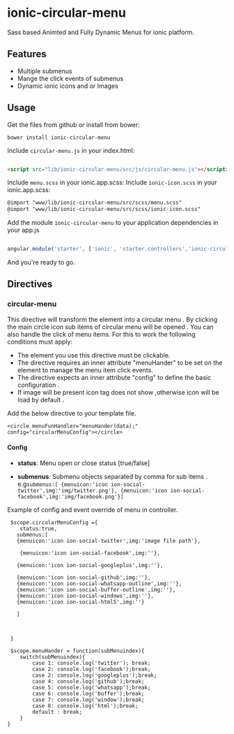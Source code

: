 # ionic-circular-menu

Sass based Animted and Fully Dynamic  Menus for ionic platform.

## Features

* Multiple submenus
* Mange the click events of submenus
* Dynamic ionic icons and or Images
 
## Usage

Get the files from github or install from bower:
```
bower install ionic-circular-menu
```


Include `circular-menu.js` in your index.html:

```html

<script src="lib/ionic-circular-menu/src/js/circular-menu.js"></script>
```
Include `menu.scss` in your ionic.app.scss:
Include `ionic-icon.scss` in your ionic.app.scss:
```html
@import "www/lib/ionic-circular-menu/src/scss/menu.scss"
@import "www/lib/ionic-circular-menu/src/scss/ionic-icon.scss"


```
Add the module `ionic-circular-menu` to your application dependencies in your app.js

```javascript

angular.module('starter', ['ionic', 'starter.controllers','ionic-circular-menu'])

```

And you're ready to go.


## Directives

### circular-menu

This directive will transform the element into a  circular menu . By clicking the main circle icon sub items of circular menu will be opened . You can also handle the click of menu items.
For this to work the following conditions must apply:

* The element you use this directive must be clickable.
* The directive requires an inner attribute "menuHander" to be set on the element to manage the menu item click events.
* The directive expects an inner attribute "config" to define the basic configuration .
* If image will be present icon tag does not show ,otherwise icon will be load by default .

Add the below directive to your template file. 
```
<circle menuFunHandler="menuHander(data);" config="circularMenuConfig"></circle>
```
#### Config
* __status__: Menu open or close status [true/false]

* __submenus__: Submenu objects separated by comma for sub items  . e.g`submenus:[ {menuicon:'icon ion-social-twitter',img:'img/twitter.png'}, {menuicon:'icon ion-social-facebook',img:'img/facebook.png'}]`

Example of config and event override of menu  in controller.
```
 $scope.circularMenuConfig ={
    status:true,
   submenus:[
   {menuicon:'icon ion-social-twitter',img:'image file path'},
  
    {menuicon:'icon ion-social-facebook',img:''}, 
   
   {menuicon:'icon ion-social-googleplus',img:''}, 
   
   {menuicon:'icon ion-social-github',img:''},
   {menuicon:'icon ion-social-whatsapp-outline',img:''},
   {menuicon:'icon ion-social-buffer-outline',img:''},
   {menuicon:'icon ion-social-windows',img:''}, 
   {menuicon:'icon ion-social-html5',img:''}

   ]


    
 }

 $scope.menuHander = function(subMenuindex){ 
    switch(subMenuindex){
        case 1: console.log('twitter'); break;
        case 2: console.log('facebook');break;    
        case 2: console.log('googleplus');break;
        case 4: console.log('github');break;
        case 5: console.log('whatsapp');break;
        case 6: console.log('buffer');break;
        case 7: console.log('window');break;
        case 8: console.log('html');break;
        default : break;
    }
}

```
